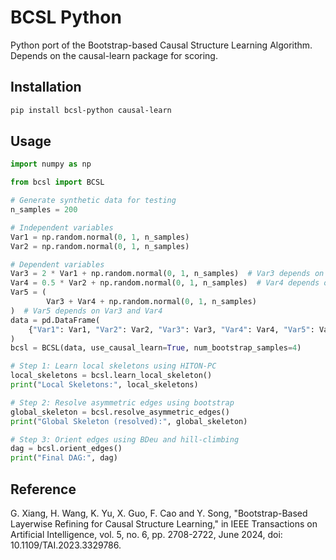 # BCSL Python

Python port of the Bootstrap-based Causal Structure Learning Algorithm. Depends on the causal-learn package for scoring.


## Installation

```bash
pip install bcsl-python causal-learn
```

## Usage

```python
import numpy as np

from bcsl import BCSL

# Generate synthetic data for testing
n_samples = 200

# Independent variables
Var1 = np.random.normal(0, 1, n_samples)
Var2 = np.random.normal(0, 1, n_samples)

# Dependent variables
Var3 = 2 * Var1 + np.random.normal(0, 1, n_samples)  # Var3 depends on Var1
Var4 = 0.5 * Var2 + np.random.normal(0, 1, n_samples)  # Var4 depends on Var2
Var5 = (
        Var3 + Var4 + np.random.normal(0, 1, n_samples)
)  # Var5 depends on Var3 and Var4
data = pd.DataFrame(
    {"Var1": Var1, "Var2": Var2, "Var3": Var3, "Var4": Var4, "Var5": Var5}
)
bcsl = BCSL(data, use_causal_learn=True, num_bootstrap_samples=4)

# Step 1: Learn local skeletons using HITON-PC
local_skeletons = bcsl.learn_local_skeleton()
print("Local Skeletons:", local_skeletons)

# Step 2: Resolve asymmetric edges using bootstrap
global_skeleton = bcsl.resolve_asymmetric_edges()
print("Global Skeleton (resolved):", global_skeleton)

# Step 3: Orient edges using BDeu and hill-climbing
dag = bcsl.orient_edges()
print("Final DAG:", dag)
```

## Reference
G. Xiang, H. Wang, K. Yu, X. Guo, F. Cao and Y. Song, "Bootstrap-Based Layerwise Refining for Causal Structure Learning," in IEEE Transactions on Artificial Intelligence, vol. 5, no. 6, pp. 2708-2722, June 2024, doi: 10.1109/TAI.2023.3329786.